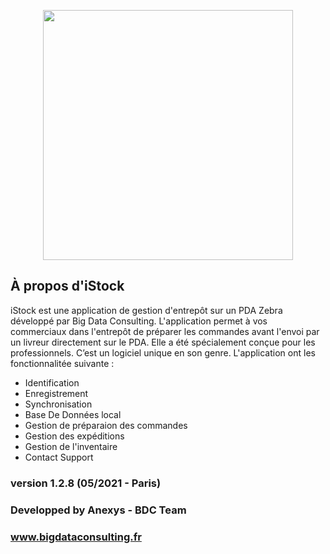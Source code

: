 <p align="center"><a href="https://bigdataconsulting.fr/solutions/istock" target="_blank"><img src="https://github.com/Bdc-ops/iStock/blob/master/Docs/images/Logo.png?raw=true" width="400"></a></p>

## À propos d'iStock

iStock est une application de gestion d'entrepôt sur un PDA Zebra développé par Big Data Consulting. L'application permet à vos commerciaux dans l'entrepôt de préparer les commandes avant l'envoi par un livreur directement sur le PDA. Elle a été spécialement conçue pour les professionnels. C’est un logiciel unique en son genre.
L'application ont les fonctionnalitée suivante :

- Identification
- Enregistrement
- Synchronisation
- Base De Données local
- Gestion de préparaion des commandes
- Gestion des expéditions
- Gestion de l'inventaire
- Contact Support


### version 1.2.8 (05/2021 - Paris)
### Developped by Anexys - BDC Team
### www.bigdataconsulting.fr